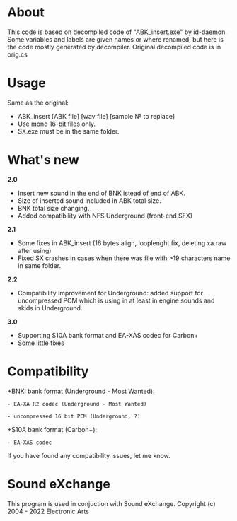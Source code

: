 # About
This code is based on decompiled code of "ABK_insert.exe" by id-daemon.
Some variables and labels are given names or where renamed, but here is the code mostly generated by decompiler.
Original decompiled code is in orig.cs

# Usage
Same as the original:
- ABK_insert [ABK file] [wav file] [sample № to replace]
- Use mono 16-bit files only.
- SX.exe must be in the same folder.

# What's new
**2.0**
- Insert new sound in the end of BNK istead of end of ABK.
- Size of inserted sound included in ABK total size.
- BNK total size changing.
- Added compatibility with NFS Underground (front-end SFX)

**2.1**
- Some fixes in ABK_insert (16 bytes align, looplenght fix, deleting xa.raw after using)
- Fixed SX crashes in cases when there was file with >19 characters name in same folder.

**2.2**
- Compatibility improvement for Underground: added support for uncompressed PCM which is using in at least in engine sounds and skids in Underground.

**3.0**
- Supporting S10A bank format and EA-XAS codec for Carbon+
- Some little fixes

# Compatibility
+BNKl bank format (Underground - Most Wanted):

	- EA-XA R2 codec (Underground - Most Wanted)
  
	- uncompressed 16 bit PCM (Underground, ?)
  
+S10A bank format (Carbon+):

	- EA-XAS codec
  
If you have found any compatibility issues, let me know.

# Sound eXchange
This program is used in conjuction with Sound eXchange. 
Copyright (c) 2004 - 2022 Electronic Arts

